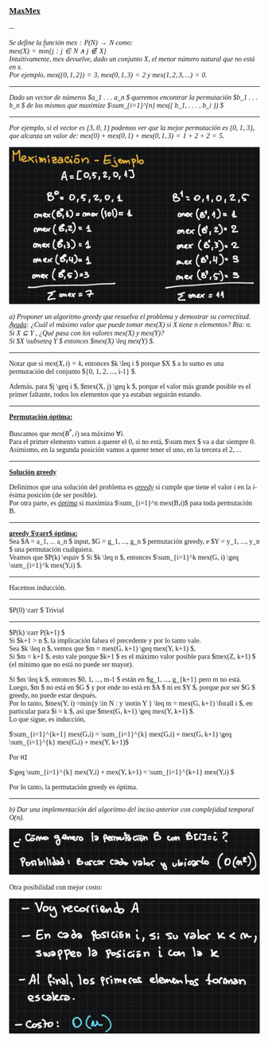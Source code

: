<font face="LaTeX">

### <u>MaxMex</u>

--

*Se define la función $mex : P(N) → N$ como:\
$mex(X) = mı́n \{ j : j ∈ N ∧ j \notin X\}$*\
*Intuitivamente, mex devuelve, dado un conjunto X, el menor número natural que no está en x.\
Por ejemplo, $mex(\{ 0, 1, 2 \}) = 3$, $mex({0, 1, 3}) = 2$ y $mex({1, 2, 3, . . .}) = 0$.*

---

*Dado un vector de números $a_1 . . . a_n $ queremos encontrar la permutación $b_1 . . . b_n $ de los mismos
que maximize $\sum_{i=1}^{n} mex(\{ b_1, . . . , b_i \}) $*

---

*Por ejemplo, si el vector es {3, 0, 1} podemos ver que la mejor permutación es {0, 1, 3}, que alcanza un valor de: $mex({0}) + mex({0, 1}) + mex({0, 1, 3}) = 1 + 2 + 2 = 5 .$*

![ejemplo](./img/ejemplo_ejercicio18.png)

*a) Proponer un algoritmo greedy que resuelva el problema y demostrar su correctitud.\
<u>Ayuda</u>: ¿Cuál el máximo valor que puede tomar mex(X) si X tiene n elementos? Rta: n.\
Si X ⊆ Y , ¿Qué pasa con los valores mex(X) y mex(Y)?\
Si $X \subseteq Y $ entonces $mex(X) \leq mex(Y) $.*

---

Notar que si $mex(X, i)=k$, entonces $k \leq i $ porque $X $ a lo sumo es una permutación del conjunto $\{0, 1, 2, ..., i-1\} $.

Además, para $j \geq i $, $mex(X, j) \geq k $, porque el valor más grande posible es el primer faltante, todos los elementos que ya estaban seguirán estando.

---

**<u>Permutación óptima:</u>**

Buscamos que $mex(B^*, i)$ sea máximo $\forall i$.\
Para el primer elemento vamos a querer el 0, si no está, $\sum mex $ va a dar siempre 0.\
Asimismo, en la segunda posición vamos a querer tener el uno, en la tercera el 2, ...

---

<u>**Solución greedy** </u>

Definimos que una solución del problema es <u>*greedy*</u> si cumple que tiene el valor $i$ en la $i$-ésima posición (de ser posible).\
Por otra parte, es <u>*óptima*</u> si maximiza $\sum_{i=1}^n mex(B,i)$ para toda permutación B.

---

<u>**greedy $\rarr$ óptima:**</u>\
Sea $A = a_1, ... a_n $ input, $G = g_1, ..., g_n $ permutación greedy, e $Y = y_1, ..., y_n $ una permutación cualquiera.\
Veamos que $P(k) \equiv $ Si $k \leq n $, entonces $\sum_{i=1}^k mex(G, i) \geq \sum_{i=1}^k mex(Y,i) $.

---

Hacemos inducción.

---

$P(0) \rarr $ Trivial

---

$P(k) \rarr P(k+1) $\
Si $k+1 > n $, la implicación falsea el precedente y por lo tanto vale.\
Sea $k \leq n $, vemos que $m = mex(G, k+1) \geq mex(Y, k+1) $, \
Si $m = k+1 $, esto vale porque $k+1 $ es el máximo valor posible para $mex(Z, k+1) $ (el mínimo que no está no puede ser mayor).

Si $m \leq k $, entonces $0, 1, ..., m-1 $ están en $g_1, ..., g_{k+1} pero m no está.\
Luego, $m $ no está en $G $ y por ende no está en $A $ ni en $Y $, porque por ser $G $ greedy, no puede estar después.\
Por lo tanto, $mex(Y, i) =min\{y \in N : y \notin Y \} \leq m = mex(G, k+1) \forall i $, en particular para $i = k $, así que $mex(G, k+1) \geq mex(Y, k+1) $.\
Lo que sigue, es inducción, 

$\sum_{i=1}^{k+1} mex(G,i) = \sum_{i=1}^{k} mex(G,i) + mex(G, k+1) \geq \sum_{i=1}^{k} mex(G,i) + mex(Y, k+1)$

Por `HI`

$\geq \sum_{i=1}^{k} mex(Y,i) + mex(Y, k+1) = \sum_{i=1}^{k+1} mex(Y,i) $


Por lo tanto, la permutación greedy es óptima.

---

*b) Dar una implementación del algoritmo del inciso anterior con complejidad temporal O(n).*

![algoritmo_cuadratico](./img/algoritmo_ejercicio18.png)

Otra posibilidad con mejor costo:

![algoritmo_lineal](./img/algoritmo_lineal_ejercicio18.png)

</font>